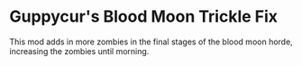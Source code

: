 Guppycur's Blood Moon Trickle Fix
=================================

This mod adds in more zombies in the final stages of the blood moon horde, increasing the zombies until morning.